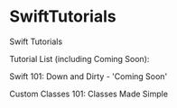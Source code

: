 # SwiftTutorials
Swift Tutorials

Tutorial List (including Coming Soon):

Swift 101:               Down and Dirty - 'Coming Soon'

Custom Classes 101:      Classes Made Simple